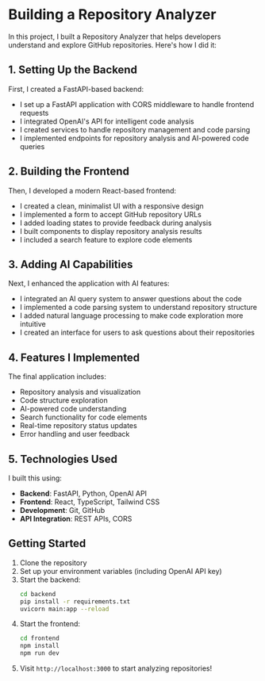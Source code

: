 # Building a Repository Analyzer

In this project, I built a Repository Analyzer that helps developers understand and explore GitHub repositories. Here's how I did it:

## 1. Setting Up the Backend

First, I created a FastAPI-based backend:
- I set up a FastAPI application with CORS middleware to handle frontend requests
- I integrated OpenAI's API for intelligent code analysis
- I created services to handle repository management and code parsing
- I implemented endpoints for repository analysis and AI-powered code queries

## 2. Building the Frontend

Then, I developed a modern React-based frontend:
- I created a clean, minimalist UI with a responsive design
- I implemented a form to accept GitHub repository URLs
- I added loading states to provide feedback during analysis
- I built components to display repository analysis results
- I included a search feature to explore code elements

## 3. Adding AI Capabilities

Next, I enhanced the application with AI features:
- I integrated an AI query system to answer questions about the code
- I implemented a code parsing system to understand repository structure
- I added natural language processing to make code exploration more intuitive
- I created an interface for users to ask questions about their repositories

## 4. Features I Implemented

The final application includes:
- Repository analysis and visualization
- Code structure exploration
- AI-powered code understanding
- Search functionality for code elements
- Real-time repository status updates
- Error handling and user feedback

## 5. Technologies Used

I built this using:
- **Backend**: FastAPI, Python, OpenAI API
- **Frontend**: React, TypeScript, Tailwind CSS
- **Development**: Git, GitHub
- **API Integration**: REST APIs, CORS

## Getting Started

1. Clone the repository
2. Set up your environment variables (including OpenAI API key)
3. Start the backend:
   ```bash
   cd backend
   pip install -r requirements.txt
   uvicorn main:app --reload
   ```
4. Start the frontend:
   ```bash
   cd frontend
   npm install
   npm run dev
   ```
5. Visit `http://localhost:3000` to start analyzing repositories!